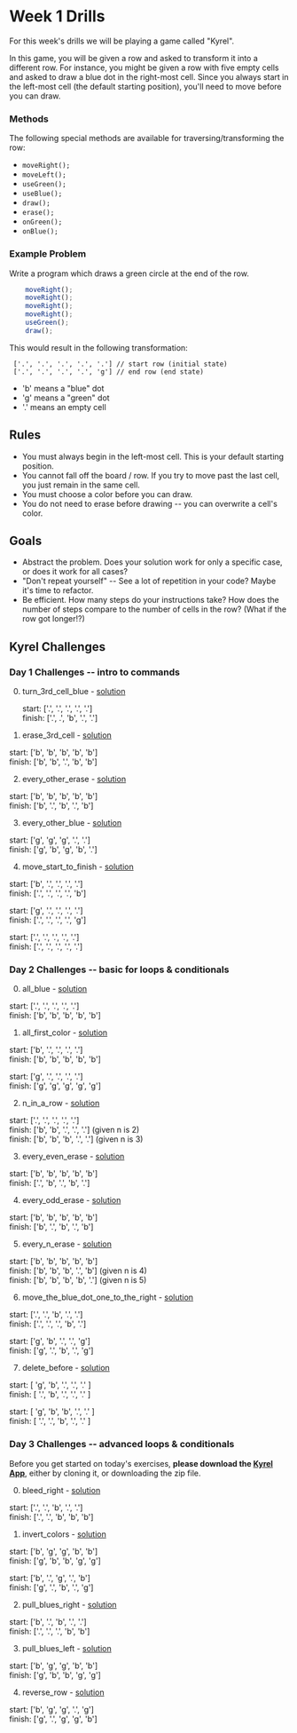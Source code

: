 # Week 1 Drills

For this week's drills we will be playing a game called "Kyrel".

In this game, you will be given a row and asked to transform it into a different row. For instance, you might be given a row with five empty cells  and asked to draw a blue dot in the right-most cell. Since you always start in the left-most cell (the default starting position), you'll need to move before you can draw.

### Methods
The following special methods are available for traversing/transforming the row:
* `moveRight();`
* `moveLeft();`
* `useGreen();`
* `useBlue();`
* `draw();`
* `erase();`
* `onGreen();`
* `onBlue();`

### Example Problem
Write a program which draws a green circle at the end of the row.

``` javascript
    moveRight();
    moveRight();
    moveRight();
    moveRight();
    useGreen();
    draw();
```

This would result in the following transformation:
```
 ['.', '.', '.', '.', '.'] // start row (initial state)
 ['.', '.', '.', '.', 'g'] // end row (end state)
```

- 'b' means a "blue" dot
- 'g' means a "green" dot
- '.' means an empty cell

## Rules
* You must always begin in the left-most cell. This is your default starting position.
* You cannot fall off the board / row. If you try to move past the last cell, you just remain in the same cell.
* You must choose a color before you can draw.
* You do not need to erase before drawing -- you can overwrite a cell's color.

## Goals
* Abstract the problem. Does your solution work for only a specific case, or does it work for all cases?
* "Don't repeat yourself" -- See a lot of repetition in your code? Maybe it's time to refactor.
* Be efficient. How many steps do your instructions take? How does the number of steps compare to the number of cells in the row? (What if the row got longer!?)

## Kyrel Challenges

### Day 1 Challenges -- intro to commands

0. turn_3rd_cell_blue - [solution](https://github.com/sf-wdi-21/kyrel/tree/master/challenges/solutions/turn_3rd_cell_blue.js)

    start:  ['.', '.', '.', '.', '.']   
    finish: ['.', .', 'b', '.', '.']  

1. erase_3rd_cell - [solution](https://github.com/sf-wdi-21/kyrel/tree/master/challenges/solutions/erase_3rd_cell.js)

  start:  ['b', 'b', 'b', 'b', 'b']  
  finish: ['b', 'b', '.', 'b', 'b']  

2. every_other_erase - [solution](https://github.com/sf-wdi-21/kyrel/tree/master/challenges/solutions/every_other_erase.js)

  start:  ['b', 'b', 'b', 'b', 'b']  
  finish: ['b', '.', 'b', '.', 'b']  

3. every_other_blue - [solution](https://github.com/sf-wdi-21/kyrel/tree/master/challenges/solutions/every_other_blue.js)

  start:  ['g', 'g', 'g', '.', '.']  
  finish: ['g', 'b', 'g', 'b', '.']  

4. move_start_to_finish - [solution](https://github.com/sf-wdi-21/kyrel/tree/master/challenges/solutions/move_start_to_finish.js)

  start:  ['b', '.', '.', '.', '.']  
  finish: ['.', '.', '.', '.', 'b']  

  start:  ['g', '.', '.', '.', '.']  
  finish: ['.', '.', '.', '.', 'g']  

  start:  ['.', '.', '.', '.', '.']  
  finish: ['.', '.', '.', '.', '.']  

### Day 2 Challenges -- basic for loops & conditionals

0. all_blue - [solution](https://github.com/sf-wdi-21/kyrel/tree/master/challenges/solutions/all_blue.js)

  start:  ['.', '.', '.', '.', '.']  
  finish: ['b', 'b', 'b', 'b', 'b']  

1. all_first_color - [solution](https://github.com/sf-wdi-21/kyrel/tree/master/challenges/solutions/all_first_color.js)

  start:  ['b', '.', '.', '.', '.']  
  finish: ['b', 'b', 'b', 'b', 'b']  

  start:  ['g', '.', '.', '.', '.']  
  finish: ['g', 'g', 'g', 'g', 'g']  

2. n_in_a_row - [solution](https://github.com/sf-wdi-21/kyrel/tree/master/challenges/solutions/n_in_a_row.js)

  start:  ['.', '.', '.', '.', '.']  
  finish: ['b', 'b', '.', '.', '.']  \(given n is 2)  
  finish: ['b', 'b', 'b', '.', '.']  \(given n is 3)  

3. every_even_erase - [solution](https://github.com/sf-wdi-21/kyrel/tree/master/challenges/solutions/every_even_erase.js)

  start:  ['b', 'b', 'b', 'b', 'b']  
    finish: ['.', 'b', '.', 'b', '.']  
  
4. every_odd_erase - [solution](https://github.com/sf-wdi-21/kyrel/tree/master/challenges/solutions/every_odd_erase.js)

  start:  ['b', 'b', 'b', 'b', 'b']  
    finish: ['b', '.', 'b', '.', 'b']  
  
5. every_n_erase - [solution](https://github.com/sf-wdi-21/kyrel/tree/master/challenges/solutions/every_n_erase.js)

  start:  ['b', 'b', 'b', 'b', 'b']  
    finish: ['b', 'b', 'b', '.', 'b']  \(given n is 4)  
  finish: ['b', 'b', 'b', 'b', '.']  \(given n is 5)  

6. move_the_blue_dot_one_to_the_right - [solution](https://github.com/sf-wdi-21/kyrel/tree/master/challenges/solutions/move_the_blue_dot_one_to_the_right.js)

  start:  ['.', '.', 'b', '.', '.']  
    finish: ['.', '.', '.', 'b', '.']  
  
  start:  ['g', 'b', '.', '.', 'g']  
    finish: ['g', '.', 'b', '.', 'g']  
  
7. delete_before - [solution](https://github.com/sf-wdi-21/kyrel/tree/master/challenges/solutions/delete_before.js)

  start:  [ 'g', 'b', '.', '.', '.' ]    
  finish: [ '.', 'b', '.', '.', '.' ]    

  start:  [ 'g', 'b', 'b', '.', '.' ]    
  finish: [ '.', '.', 'b', '.', '.' ]  


### Day 3 Challenges -- advanced loops & conditionals

Before you get started on today's exercises, **please download the [Kyrel App](https://github.com/sf-wdi-21/kyrel)**, either by cloning it, or downloading the zip file.

0. bleed_right - [solution](https://github.com/sf-wdi-21/kyrel/tree/master/challenges/solutions/bleed_right.js)

  start:  ['.', '.', 'b', '.', '.']  
  finish: ['.', '.', 'b', 'b', 'b']  

1. invert_colors - [solution](https://github.com/sf-wdi-21/kyrel/tree/master/challenges/solutions/invert_colors.js)

  start:  ['b', 'g', 'g', 'b', 'b']  
  finish: ['g', 'b', 'b', 'g', 'g']  

  start:  ['b', '.', 'g', '.', 'b']  
  finish: ['g', '.', 'b', '.', 'g']  

2. pull_blues_right - [solution](https://github.com/sf-wdi-21/kyrel/tree/master/challenges/solutions/pull_blues_right.js)

  start:  ['b', '.', 'b', '.', '.']  
  finish: ['.', '.', '.', 'b', 'b']  

3. pull_blues_left - [solution](https://github.com/sf-wdi-21/kyrel/tree/master/challenges/solutions/pull_blues_left.js)

  start:  ['b', 'g', 'g', 'b', 'b']  
  finish: ['g', 'b', 'b', 'g', 'g']  

4. reverse_row - [solution](https://github.com/sf-wdi-21/kyrel/tree/master/challenges/solutions/reverse_row.js)

  start:  ['b', 'g', 'g', '.', 'g']  
  finish: ['g', '.', 'g', 'g', 'b']  

